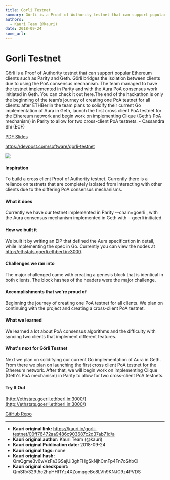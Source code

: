 ```yaml
---
title: Gorli Testnet
summary: Görli is a Proof of Authority testnet that can support popular Ethereum clients such as Parity and Geth. Görli bridges the isolation between clients due to using the PoA consensus mechanism. The team managed to have the testnet implemented in Parity and with the Aura PoA consensus work initiated in Geth. You can check it out here.The end of the hackathon is only the beginning of the team’s journey of creating one PoA testnet for all clients- after ETHBerlin the team plans to solidify their curre
authors:
  - Kauri Team (@kauri)
date: 2018-09-24
some_url: 
---
```


# Gorli Testnet


Görli is a Proof of Authority testnet that can support popular Ethereum clients such as Parity and Geth. Görli bridges the isolation between clients due to using the PoA consensus mechanism. The team managed to have the testnet implemented in Parity and with the Aura PoA consensus work initiated in Geth. You can check it out here.The end of the hackathon is only the beginning of the team’s journey of creating one PoA testnet for all clients: after ETHBerlin the team plans to solidify their current Go implementation of Aura in Geth, launch the first cross client PoA testnet for the Ethereum network and begin work on implementing Clique (Geth’s PoA mechanism) in Parity to allow for two cross-client PoA testnets. - Cassandra Shi (ECF)

[PDF Slides](https://github.com/ethberlin-hackathon/Talks-presentations/blob/master/resources/goerli-testnet/goerli-testnet.pdf)

https://devpost.com/software/gorli-testnet

![](https://ipfs.infura.io/ipfs/QmcgaLe43UHUAzX6UhVmz7RS6NhstoAeqBt3cHwvkHLjzV)

#### Inspiration
To build a cross client Proof of Authority testnet. Currently there is a reliance on testnets that are completely isolated from interacting with other clients due to the differing PoA consensus mechanisms.

#### What it does
Currently we have our testnet implemented in Parity --chain=goerli , with the Aura consensus mechanism implemented in Geth with --goerli initiated.

#### How we built it
We built it by writing an EIP that defined the Aura specification in detail, while implementing the spec in Go. Currently you can view the nodes at http://ethstats.goerli.ethberl.in:3000.

#### Challenges we ran into
The major challenged came with creating a genesis block that is identical in both clients. The block hashes of the headers were the major challenge.

#### Accomplishments that we're proud of
Beginning the journey of creating one PoA testnet for all clients. We plan on continuing with the project and creating a cross-client PoA testnet.

#### What we learned
We learned a lot about PoA consensus algorithms and the difficulty with syncing two clients that implement different features.

#### What's next for Görli Testnet
Next we plan on solidifying our current Go implementation of Aura in Geth. From there we plan on launching the first cross client PoA testnet for the Ethereum network. After that, we will begin work on implementing Clique (Geth's PoA mechanism) in Parity to allow for two cross-client PoA testnets.

#### Try It Out
[http://ethstats.goerli.ethberl.in:3000/](http://ethstats.goerli.ethberl.in:3000/)

[GitHub Repo](https://github.com/goerli)


---

- **Kauri original link:** https://kauri.io/gorli-testnet/00ff76472aa9486c903687c2d37ab71d/a
- **Kauri original author:** Kauri Team (@kauri)
- **Kauri original Publication date:** 2018-09-24
- **Kauri original tags:** none
- **Kauri original hash:** QmQgme3v6wVzFa3GSajUi3ghFHgSkNjhCmFp4Fn7oShbCi
- **Kauri original checkpoint:** QmSRv329t5c2hpHHf1Yz4XZomqgeBc8LVh9KNJC9z4PVDS



